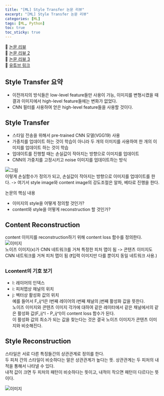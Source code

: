 ```yaml
---
title: "[ML] Style Transfer 논문 리뷰"
excerpt: "[ML] Style Transfer 논문 리뷰"
categories: [ML]
tags: [ML, Python]
toc: true
toc_sticky: true
---
```


📌 [논문 리뷰](https://audrb1999.tistory.com/5) <br>
📌 [논문 리뷰 2](https://inhopp.github.io/paper/Paper1/) <br>
📌 [논문 리뷰 3](https://bkshin.tistory.com/entry/%EC%BB%B4%ED%93%A8%ED%84%B0-%EB%B9%84%EC%A0%84-14-%EC%8A%A4%ED%83%80%EC%9D%BC-%EC%A0%84%EC%9D%B4Style-Transfer) <br>
📌 [유튜브 링크](https://www.youtube.com/watch?v=va3e2c4uKJk) <br>

## Style Transfer 요약

- 이전까지의 방식들은 low-level feature들만 사용이 가능, 이미지를 변형시켰을 때 결과 이미지에서 high-level feature들에는 변화가 없었다.
- CNN 필터를 사용하여 얻은 high-level feature들을 사용할 것이다.

## Style Transfer

- 스타일 전송을 위해서 pre-trained CNN 모델(VGG19) 사용
- 가중치를 업데이트 하는 것이 학습이 아니라 두 개의 이미지를 사용하여 한 개의 이미지를 업데이트 하는 것이 학습
- 업데이트를 진행할 때는 손실값이 작아지는 방향으로 이미지를 업데이트
- CNN의 가중치를 고정시키고 noise 이미지를 업데이트하는 방식 <br>

![그림](https://user-images.githubusercontent.com/96368476/153026588-622ca670-cb34-4f18-832e-e6dd5588da3f.jpg) <br>
이렇게 손실함수가 정의가 되고, 손실값이 작아지는 방향으로 이미지를 업데이트를 한다. -> 여기서 style image와 content image의 강도조절은 알파, 베타로 진행을 한다. <br>

논문의 핵심 내용 <br>

- 이미지의 style을 어떻게 정의할 것인가?
- content와 style을 어떻게 reconstruction 할 것인가?

## Content Reconstruction

content 이미지를 reconstruction하기 위해 content loss 함수를 정의한다. <br>
![이미지](https://img1.daumcdn.net/thumb/R1280x0/?scode=mtistory2&fname=https%3A%2F%2Fblog.kakaocdn.net%2Fdn%2FbOJUeB%2FbtsiOHaOvx9%2FaGiQi2tMuyDLMBWkOtlKE1%2Fimg.png) <br>
노이즈 이미지(x)가 CNN 네트워크를 거쳐 특정한 피처 맵이 됨 -> 콘텐츠 이미지도 CNN 네트워크를 거쳐 피처 맵이 됨 (❗입력 이미지만 다를 뿐이지 동일 네트워크 사용.) <br>

### Lcontent의 기호 보기

- l: 레이어의 인덱스
- i: 피처맵상 채널의 위치
- j: 벡터상 활성화 값의 위치 <br>
  예를 들어서 F_ij^l은 l번째 레이어의 i번째 채널의 j번째 활성화 값을 뜻한다. <br>
  노이즈 이미지와 콘텐츠 이미지 각가에 대하여 같은 레이터에서 같은 채널에서의 같은 활성화 값(F_ij^l - P_ij^l)이 content loss 함수가 된다. <br>
  이 활성화 값의 최소가 되는 값을 찾는다는 것은 결국 노이즈 이미지가 콘텐츠 이미지와 비슷해진다.

## Style Reconstruction

스타일은 서로 다른 특징들간의 상관관계로 정의를 한다. <br>
두 피처 간의 스타일이 비슷하다는 말은 상관관계가 높다는 뜻. 상관관계는 두 피처의 내적을 통해서 나타낼 수 있다. <br>
내적 값이 크면 두 피처의 패턴이 비슷하다는 뜻이고, 내적이 작으면 패턴이 다르다는 뜻이다. <br>

![이미지](https://img1.daumcdn.net/thumb/R1280x0/?scode=mtistory2&fname=https%3A%2F%2Fblog.kakaocdn.net%2Fdn%2FNRe0V%2FbtsiOKd9qvx%2FifzWKsqIkYBdaU4pjdRJ01%2Fimg.png) <br>
